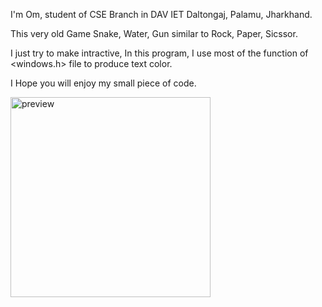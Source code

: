 I'm Om, student of CSE Branch in DAV IET Daltongaj, Palamu, Jharkhand.

This very old Game Snake, Water, Gun similar to Rock, Paper, Sicssor.

I just try to make intractive,
In this program, I use most of the function of <windows.h> file to produce text color.


I Hope you will enjoy my small piece of code.

<img width="320" alt="preview" src="https://github.com/ohmDTO/project/assets/113088687/d7ff8fda-86ea-4fea-afa0-2c007480337f">

